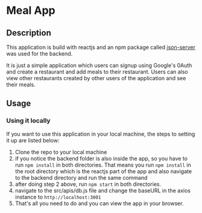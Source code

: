 # Meal App

## Description
This application is build with reactjs and an npm package called [json-server](https://www.npmjs.com/package/json-server) was used for the backend.

It is just a simple application which users can signup using Google's 0Auth and create a restaurant and add meals to their restaurant. Users can also view other restaurants created by other users of the application and see their meals.

## Usage
### Using it locally
If you want to use this application in your local machine, the steps to setting it up are listed below:
1. Clone the repo to your local machine
2. if you notice the backend folder is also inside the app, so you have to run `npm install` in both directories. That means you run `npm install` in the root directory which is the reactjs part of the app and also navigate to the backend directory and run the same command
3. after doing step 2 above, run `npm start` in both directories.
4. navigate to the src/apis/db.js file and change the baseURL in the axios instance to `http://localhost:3001`
5. That's all you need to do and you can view the app in your browser.
